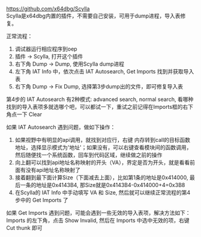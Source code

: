 https://github.com/x64dbg/Scylla  
Scylla是x64dbg内置的插件，不需要自己安装，可用于dump进程，导入表修复。  

正常流程：  
1. 调试器运行相应程序到oep
2. 插件 -> Scylla, 打开这个插件
3. 右下角 Dump -> Dump, 使用Scylla dump进程
4. 左下角 IAT Info 中，依次点击 IAT Autosearch, Get Imports 找到并获取导入表
5. 右下角 Dump -> Fix Dump, 选择第3步dump出的文件，即可修复导入表

第4步的 IAT Autosearch 有2种模式: advanced search, normal search, 看哪种找到的导入表项多就选哪个吧，可以都试一下，重试之前记得在Imports框的右下角点一下 Clear  

如果 IAT Autosearch 遇到问题，做如下操作：  
1. 如果视野中有明显的api调用，就找到对应行，右键 内存转到call的目标函数地址，选择显示模式为'地址'；如果没有，可以右键查看模块间的函数调用，然后随便找一个系统函数，回车到代码区域，继续做之前的操作
2. 向上翻可以找到api地址名称映射的开头（VA），界定是否为开头，就是看看前面有没有api地址名称映射了 
3. 接着翻到最下面计算Size（下面减去上面），比如第1条的地址是0x414000, 最后一条的地址是0x4143B4, 那Size就是0x4143B4-0x414000+4=0x3B8
4. 在Scylla的 IAT Info 中手动填写 VA 和 Size, 然后就可以继续正常流程的第4步中的 Get Imports 了

如果 Get Imports 遇到问题，可能会遇到一些无效的导入表项，解决方法如下：  
Imports 的左下角，点击 Show Invalid, 然后在 Imports 中选中无效的项，右键 Cut thunk 即可  